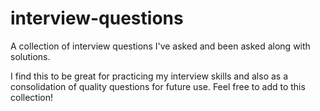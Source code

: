 interview-questions
===================

A collection of interview questions I've asked and been asked along with solutions.

I find this to be great for practicing my interview skills and also as a consolidation of quality
questions for future use. Feel free to add to this collection!
